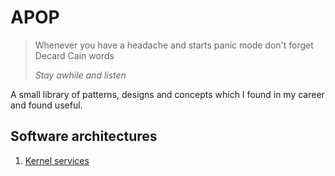 # APOP

> Whenever you have a headache and starts panic mode don't forget Decard Cain words
>
>  *Stay awhile and listen*
 
A small library of patterns, designs and concepts which I found in my career and found useful.

## Software architectures
1. [Kernel services](./system-designs/kernel-services.md)

